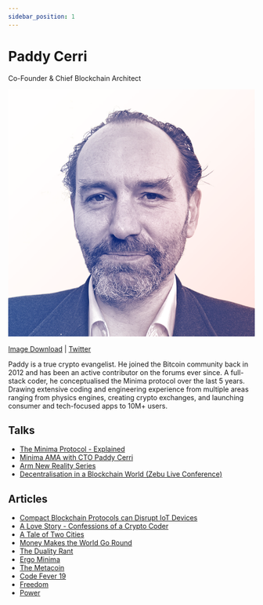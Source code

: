 ```yaml
---
sidebar_position: 1
---
```


# Paddy Cerri
Co-Founder & Chief Blockchain Architect 
 
![Paddy Cerri](/img/people/Paddy.png#width50)
 
[Image Download](/img/people/Paddy.png) | [Twitter](https://twitter.com/Spartacuswrecks) 
 
Paddy is a true crypto evangelist. He joined the Bitcoin community back in 2012 and has been an active contributor on the forums ever since. A full-stack coder, he conceptualised the Minima protocol over the last 5 years. Drawing extensive coding and engineering experience from multiple areas ranging from physics engines, creating crypto exchanges, and launching consumer and tech-focused apps to 10M+ users. 
 
## Talks 
 
- [The Minima Protocol - Explained](https://youtu.be/1NdZ3NFM3Uk)
- [Minima AMA with CTO Paddy Cerri](https://youtu.be/L9YJnRSLBEI)
- [Arm New Reality Series](https://youtu.be/XJKROBmF2GQ)
- [Decentralisation in a Blockchain World (Zebu Live Conference)](https://www.youtube.com/watch?v=Vly7_CJmNOU)

## Articles
 
- [Compact Blockchain Protocols can Disrupt IoT Devices](https://hackernoon.com/how-compact-blockchain-protocols-can-disrupt-iot-devices) 
- [A Love Story - Confessions of a Crypto Coder](https://minima.global/post/a-love-story-confessions-of-a-crypto-coder) 
- [A Tale of Two Cities](https://minima.global/post/a-tale-of-two-cities)
- [Money Makes the World Go Round](https://minima.global/post/money-makes-the-world-go-round)
- [The Duality Rant](https://minima.global/post/the-duality-rant)
- [Ergo Minima](https://minima.global/post/ergo-minima)
- [The Metacoin](https://minima.global/post/the-metacoin) 
- [Code Fever 19](https://minima.global/post/code-fever-19)
- [Freedom](https://minima.global/post/freedom)
- [Power](https://minima.global/post/power)
